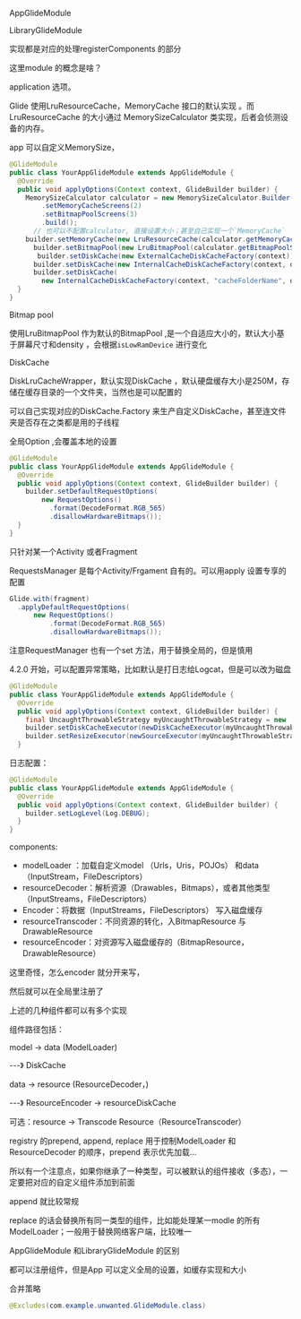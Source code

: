 AppGlideModule  

LibraryGlideModule  

实现都是对应的处理registerComponents 的部分



这里module 的概念是啥？



application 选项。

Glide 使用LruResourceCache，MemoryCache 接口的默认实现  。而LruResourceCache 的大小通过 MemorySizeCalculator 类实现，后者会侦测设备的内存。

app 可以自定义MemorySize， 

```java
@GlideModule
public class YourAppGlideModule extends AppGlideModule {
  @Override
  public void applyOptions(Context context, GlideBuilder builder) {
    MemorySizeCalculator calculator = new MemorySizeCalculator.Builder(context)
        .setMemoryCacheScreens(2)
        .setBitmapPoolScreens(3)
        .build();
      // 也可以不配置calculator, 直接设置大小；甚至自己实现一个`MemoryCache`
    builder.setMemoryCache(new LruResourceCache(calculator.getMemoryCacheSize()));
      builder.setBitmapPool(new LruBitmapPool(calculator.getBitmapPoolSize()));
       builder.setDiskCache(new ExternalCacheDiskCacheFactory(context));
      builder.setDiskCache(new InternalCacheDiskCacheFactory(context, diskCacheSizeBytes));
      builder.setDiskCache(
        new InternalCacheDiskCacheFactory(context, "cacheFolderName", diskCacheSizeBytes));
  }
}
```



Bitmap pool  

使用LruBitmapPool 作为默认的BitmapPool ,是一个自适应大小的，默认大小基于屏幕尺寸和density  ，会根据`isLowRamDevice` 进行变化



DiskCache  

DiskLruCacheWrapper，默认实现DiskCache  ，默认硬盘缓存大小是250M，存储在缓存目录的一个文件夹，当然也是可以配置的

可以自己实现对应的DiskCache.Factory 来生产自定义DiskCache，甚至连文件夹是否存在之类都是用的子线程    



全局Option ,会覆盖本地的设置 

```java
@GlideModule
public class YourAppGlideModule extends AppGlideModule {
  @Override
  public void applyOptions(Context context, GlideBuilder builder) {
    builder.setDefaultRequestOptions(
        new RequestOptions()
          .format(DecodeFormat.RGB_565)
          .disallowHardwareBitmaps());
  }
}
```

只针对某一个Activity 或者Fragment  

RequestsManager 是每个Activity/Frgament 自有的。可以用apply 设置专享的配置  

```java
Glide.with(fragment)
  .applyDefaultRequestOptions(
      new RequestOptions()
          .format(DecodeFormat.RGB_565)
          .disallowHardwareBitmaps());
```

注意RequestManager 也有一个set 方法，用于替换全局的，但是慎用  



4.2.0 开始，可以配置异常策略，比如默认是打日志给Logcat，但是可以改为磁盘  

```java
@GlideModule
public class YourAppGlideModule extends AppGlideModule {
  @Override
  public void applyOptions(Context context, GlideBuilder builder) {
    final UncaughtThrowableStrategy myUncaughtThrowableStrategy = new ...
    builder.setDiskCacheExecutor(newDiskCacheExecutor(myUncaughtThrowableStrategy));
    builder.setResizeExecutor(newSourceExecutor(myUncaughtThrowableStrategy));
  }

```



日志配置：

```java
@GlideModule
public class YourAppGlideModule extends AppGlideModule {
  @Override
  public void applyOptions(Context context, GlideBuilder builder) {
    builder.setLogLevel(Log.DEBUG);
  }
}
```



components:

- modelLoader ：加载自定义model （Urls，Uris，POJOs） 和data（InputStream，FileDescriptors）
- resourceDecoder：解析资源（Drawables，Bitmaps），或者其他类型（InputStreams，FileDescriptors）  
- Encoder：将数据（InputStreams，FileDescriptors）  写入磁盘缓存
- resourceTranscoder：不同资源的转化，入BitmapResource 与DrawableResource
- resourceEncoder：对资源写入磁盘缓存的（BitmapResource，DrawableResource）  

这里奇怪，怎么encoder 就分开来写，



然后就可以在全局里注册了

上述的几种组件都可以有多个实现  



组件路径包括：

model -> data (ModelLoader)

---》 DiskCache

data -> resource (ResourceDecoder，)

---》 ResourceEncoder -> resourceDiskCache  

可选：resource -> Transcode Resource（ResourceTranscoder）  



registry 的prepend, append, replace 用于控制ModelLoader 和ResourceDecoder 的顺序，prepend 表示优先加载...

所以有一个注意点，如果你继承了一种类型，可以被默认的组件接收（多态），一定要把对应的自定义组件添加到前面

append 就比较常规  

replace 的话会替换所有同一类型的组件，比如能处理某一modle 的所有ModelLoader；一般用于替换网络客户端，比较唯一  



AppGlideModule 和LibraryGlideModule 的区别  

都可以注册组件，但是App 可以定义全局的设置，如缓存实现和大小  



合并策略

```java
@Excludes(com.example.unwanted.GlideModule.class)
```





